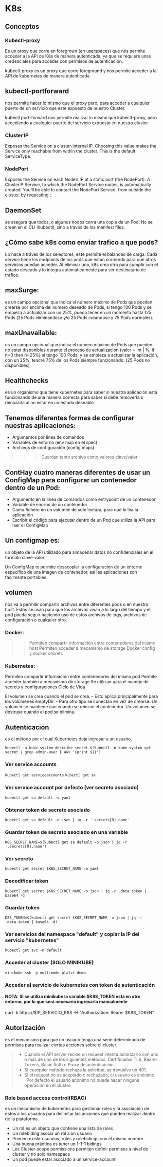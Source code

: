 # K8s 

## Conceptos

### Kubectl-proxy  

Es un proxy que corre en foregrown (en userspaces) que nos permite acceder a la API de K8s de manera autenticada, ya que se requiere unas credenciales para acceder con permisos de autenticación.

kubectl-proxy es un proxy que corre foreground y nos permite acceder a la API de kubernetes de manera autenticada.

## kubectl-portforward  

nos permite hacer lo mismo que el proxy pero, para acceder a cualquier puerto de un servicio que este expuesto de nuestro Cluster.

kubectl port-forward nos permite realizar lo mismo que kubectl-proxy, pero accediendo a cualquier puerto del servicio expuesto en nuestro cluster

### Cluster IP

Exposes the Service on a cluster-internal IP. Choosing this value makes the Service only reachable from within the cluster. This is the default ServiceType.

### NodePort

Exposes the Service on each Node’s IP at a static port (the NodePort). A ClusterIP Service, to which the NodePort Service routes, is automatically created. You’ll be able to contact the NodePort Service, from outside the cluster, by requesting <NodeIP>:<NodePort>.

## DaemonSet 
se asegura que todos, o algunos nodos corra una copia de un Pod. No se crean en el CLI (kubectl), sino a través de los manifest files.

## ¿Cómo sabe k8s como enviar trafico a que pods?
Lo hace a tráves de los selectores, este permite el balanceo de carga. Cada service tiene los endpoints de los pods que estan corriendo para que otros
servicios puedan acceder. Al eliminar uno, k8s crea otro para cumplir con el estado deseado y lo integra automaticamente para ser destinatario de trafico.

## maxSurge: 
es un campo opcional que indica el número máximo de Pods que pueden crearse por encima del numero deseado de Pods, si tengo 100 Pods y se empieza a actualizar con un 25%, puedo tener en un momento hasta 125 Pods (25 Pods eliminandose y/o 25 Pods creandose y 75 Pods normales).

## maxUnavailable: 
es un campo opcional que indica el número máximo de Pods que pueden no estar disponibles durante el proceso de actualización (valor = int | %, if n=0 then n=25%) si tengo 100 Pods, y se empieza a actualizar la aplicación, con un 25%, tendré 75% de los Pods siempre funcionando. (25 Pods no disponibles)


## Healthchecks 
es un organismo que tiene kubernetes para saber si nuestra aplicación está funcionando de una manera correcta para saber si debe removerla o reiniciarla al no estar en un estado deseable.


## Tenemos diferentes formas de configurar nuestras aplicaciones:

- Argumentos por línea de comandos
- Variables de entorno (env map en el spec)
- Archivos de configuración (config maps)
>>> Guardan tanto archivo como valores clave/valor

## ContHay cuatro maneras diferentes de usar un ConfigMap para configurar un contenedor dentro de un Pod:

- Argumento en la linea de comandos como entrypoint de un contenedor
- Variable de enorno de un contenedor
- Como fichero en un volumen de solo lectura, para que lo lea la aplicación
- Escribir el código para ejecutar dentro de un Pod que utiliza la API para leer el ConfigMap


## Un configmap es:
un objeto de la API utilizado para almacenar datos no confidenciales en el formato clave-valor.

Un ConfigMap te permite desacoplar la configuración de un entorno específico de una imagen de contenedor, así las aplicaciones son fácilmente portables.


## volumen 
nos va a permitir compartir archivos entre diferentes pods o en nuestro host. Estos se usan para que los archivos vivan a lo largo del tiempo y el pod pueda seguir haciendo uso de estos archivos de logs, archivos de configuración o cualquier otro.

### Docker:

>> Permiten compartir información entre contenedores del mismo host
>> Permiten acceder a mecanismo de storage
>> Docker config y docker secrets

### Kubernetes:

Permiten compartir información entre contenedores del mismo pod
Permite acceder también a mecanismo de storage
Se utilizan para el manejo de secrets y configuraciones
Ciclo de Vida

El volumen se crea cuando el pod se crea.
– Esto aplica principalmente para los volúmenes emptyDir.
– Para otro tipo se conectan en vez de crearse.
Un volumen se mantiene aún cuando se reinicie el contenedor.
Un volumen se destruye cuando el pod se elimina.


## Autenticación
es el método por el cual Kubernetes deja ingresar a un usuario.

```kubectl -n kube-system describe secret $(kubectl -n kube-system get secret | grep admin-user | awk '{print $1}')```

### Ver service accounts
```kubectl get serviceaccounts```
```kubectl get sa```
### Ver service account por defecto (ver secreto asociado)
```kubectl get sa default -o yaml```
### Obtener token de secreto asociado
```kubectl get sa default -o json | jq -r '.secrets[0].name'```
### Guardar token de secreto asociado en una variable
```K8S_SECRET_NAME=$(kubectl get sa default -o json | jq -r '.secrets[0].name')```
### Ver secreto
```kubectl get secret $K8S_SECRET_NAME -o yaml```
### Decodificar token
```kubectl get secret $K8S_SECRET_NAME -o json | jq -r .data.token | base64 -d```
### Guardar token
```K8S_TOKEN=$(kubectl get secret $K8S_SECRET_NAME -o json | jq -r .data.token | base64 -d)```
### Ver servicios del namespace "default" y copiar la IP del servicio "kubernetes"
```kubectl get svc -n default```
### Acceder al cluster (SOLO MINIKUBE)
```minikube ssh -p multinode-platzi-demo```
### Acceder al servicio de kubernetes con token de autenticación
#### NOTA: Si se utiliza minikube la variable $K8S_TOKEN está en otro entorno, por lo que será necesario ingresarla manualmente
curl -k https://$IP_SERVICIO_K8S -H "Authorization: Bearer $K8S_TOKEN"


## Autorización

es el mecanismo para que un usuario tenga una serie determinada de permisos para realizar ciertas acciones sobre el cluster.

> - Cuando el API server recibe un request intenta autorizarlo con uno o más de uno de los siguientes métodos: Certificados TLS, Bearer Tokens, Basic Auth o Proxy de autenticación.
> - Si cualquier método rechaza la solicitud, se devuelve un 401.
> - Si el request no es aceptado o rechazado, el usuario es anónimo.
> -Por defecto el usuario anónimo no puede hacer ninguna operación en el cluster.

### Role based access control(RBAC) 
es un mecanismo de kubernetes para gestionar roles y la asociación de estos a los usuarios para delimitar las acciones que pueden realizar dentro de la plataforma.

- Un rol es un objeto que contiene una lista de rules
- Un rolebiding asocia un rol a un usuario
- Pueden existir usuarios, roles y rolebidings con el mismo nombre
- Una buena práctica es tener un 1-1-1 bidings
- Los Cluster-scope permissions permiten definir permisos a nivel de cluster y no solo namespace
- Un pod puede estar asociado a un service-account